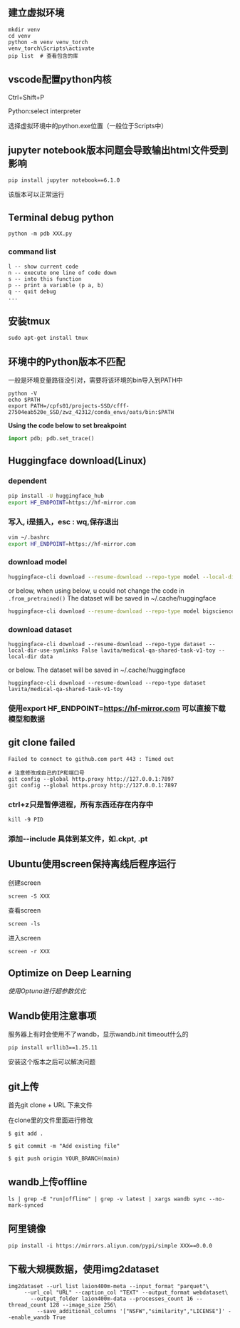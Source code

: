 ## 建立虚拟环境 
    mkdir venv
    cd venv
    python -m venv venv_torch
    venv_torch\Scripts\activate
    pip list  # 查看包含的库

## vscode配置python内核

Ctrl+Shift+P
    
Python:select interpreter
    
选择虚拟环境中的python.exe位置（一般位于Scripts中）

## jupyter notebook版本问题会导致输出html文件受到影响

    pip install jupyter notebook==6.1.0

该版本可以正常运行

## Terminal debug python

    python -m pdb XXX.py

### command list

    l -- show current code
    n -- execute one line of code down
    s -- into this function
    p -- print a variable (p a, b)
    q -- quit debug
    ...

## 安装tmux
```
sudo apt-get install tmux 
```

## 环境中的Python版本不匹配
一般是环境变量路径没引对，需要将该环境的bin导入到PATH中
```
python -V
echo $PATH
export PATH=/cpfs01/projects-SSD/cfff-27504eab520e_SSD/zwz_42312/conda_envs/oats/bin:$PATH
```


**Using the code below to set breakpoint** 
```python
import pdb; pdb.set_trace()
```

## Huggingface download(Linux)

### dependent
```bash
pip install -U huggingface_hub
export HF_ENDPOINT=https://hf-mirror.com
```

### 写入, i是插入，esc : wq,保存退出
```bash
vim ~/.bashrc
export HF_ENDPOINT=https://hf-mirror.com
```

### download model
```bash
huggingface-cli download --resume-download --repo-type model --local-dir-use-symlinks False bigscience/bloom-560m --local-dir bloom-560m
```

or below, when using below, u could not change the code in `.from_pretrained()` The dataset will be saved in ~/.cache/huggingface
```bash
huggingface-cli download --resume-download --repo-type model bigscience/bloom-560m
```

### download dataset
```
huggingface-cli download --resume-download --repo-type dataset --local-dir-use-symlinks False lavita/medical-qa-shared-task-v1-toy --local-dir data
```

or below. The dataset will be saved in ~/.cache/huggingface
```
huggingface-cli download --resume-download --repo-type dataset lavita/medical-qa-shared-task-v1-toy
```

### 使用export HF_ENDPOINT=https://hf-mirror.com 可以直接下载模型和数据

## git clone failed
```
Failed to connect to github.com port 443 : Timed out
```
```
# 注意修改成自己的IP和端口号
git config --global http.proxy http://127.0.0.1:7897 
git config --global https.proxy http://127.0.0.1:7897
```

### ctrl+z只是暂停进程，所有东西还存在内存中
```
kill -9 PID
```

### 添加--include 具体到某文件，如.ckpt, .pt

## Ubuntu使用screen保持离线后程序运行

创建screen

    screen -S XXX

查看screen

    screen -ls

进入screen

    screen -r XXX

## Optimize on Deep Learning

*使用Optuna进行超参数优化*

## Wandb使用注意事项

服务器上有时会使用不了wandb，显示wandb.init timeout什么的

    pip install urllib3==1.25.11

安装这个版本之后可以解决问题

## git上传

首先git clone + URL 下来文件

在clone里的文件里面进行修改

    $ git add .

    $ git commit -m "Add existing file"    

    $ git push origin YOUR_BRANCH(main)

## wandb上传offline

    ls | grep -E "run|offline" | grep -v latest | xargs wandb sync --no-mark-synced

## 阿里镜像

    pip install -i https://mirrors.aliyun.com/pypi/simple XXX==0.0.0

## 下载大规模数据，使用img2dataset
    img2dataset --url_list laion400m-meta --input_format "parquet"\
         --url_col "URL" --caption_col "TEXT" --output_format webdataset\
           --output_folder laion400m-data --processes_count 16 --thread_count 128 --image_size 256\
             --save_additional_columns '["NSFW","similarity","LICENSE"]' --enable_wandb True
